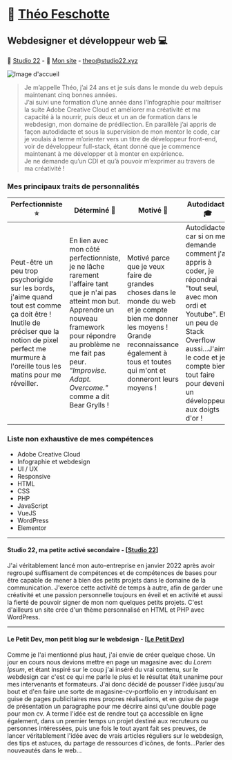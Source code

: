 # :briefcase: [Théo Feschotte](https://linkedin.com/in/theo-feschotte "Mon LinkedIn")

## Webdesigner et développeur web :computer:
:link: [Studio 22](https://studio22.xyz "Ma petite auto-entreprise") - :green_book: [Mon site](https://theo-feschotte.me "Mon site perso") - [theo@studio22.xyz](mailto:theo@studio22.xyz "Mon email pro")

![Image d'accueil](https://repository-images.githubusercontent.com/522599083/6ea02772-9175-47cd-bf58-9be98b726cef)

> Je m’appelle Théo, j’ai 24 ans et je suis dans le monde du web depuis maintenant cinq bonnes années.  
J’ai suivi une formation d’une année dans l’Infographie pour maîtriser la suite Adobe Creative Cloud et améliorer ma créativité et ma capacité à la nourrir, puis deux et un an de formation dans le webdesign, mon domaine de prédilection. En parallèle j’ai appris de façon autodidacte et sous la supervision de mon mentor le code, car je voulais à terme m’orienter vers un titre de développeur front-end, voir de développeur full-stack, étant donné que je commence maintenant à me développer et à monter en expérience.  
Je ne demande qu’un CDI et qu’à pouvoir m’exprimer au travers de ma créativité !

### Mes principaux traits de personnalités
| Perfectionniste :star: | Déterminé :dart: | Motivé :rocket: | Autodidacte :mortar_board: | Autonome :repeat: |
| ----------- | ----------- | ----------- | ----------- | ----------- |
| Peut-être un peu trop psychorigide sur les bords, j'aime quand tout est comme ça doit être ! Inutile de préciser que la notion de pixel perfect me murmure à l'oreille tous les matins pour me réveiller. | En lien avec mon côté perfectionniste, je ne lâche rarement l'affaire tant que je n'ai pas atteint mon but. Apprendre un nouveau framework pour répondre au problème ne me fait pas peur. *"Improvise. Adapt. Overcome."* comme a dit Bear Grylls ! | Motivé parce que je veux faire de grandes choses dans le monde du web et je compte bien me donner les moyens ! Grande reconnaissance également à tous et toutes qui m'ont et donneront leurs moyens ! | Autodidacte, car si on me demande comment j'ai appris à coder, je répondrai "tout seul, avec mon ordi et Youtube". Et un peu de Stack Overflow aussi...J'aime le code et je compte bien tout faire pour devenir un développeur aux doigts d'or ! | Autonome, ça c'est mon côté un peu sauvage, développeur vous me direz, je me retrouve en symbiose avec mon clavier et mon dual-screen (triple un jour ?). Mais je suis tout à fait capable d'évoluer en équipe, communiquer, prendre des décisions...! |

### Liste non exhaustive de mes compétences
- Adobe Creative Cloud
- Infographie et webdesign
- UI / UX
- Responsive
- HTML
- CSS
- PHP
- JavaScript
- VueJS
- WordPress
- Elementor

----
#### Studio 22, ma petite activé secondaire - [[Studio 22](https://studio22.xyz/)]
J'ai véritablement lancé mon auto-entreprise en janvier 2022 après avoir regroupé suffisament de compétences et de compétences de bases pour être capable de mener à bien des petits projets dans le domaine de la communication. J'exerce cette activité de temps à autre, afin de garder une créativité et une passion personnelle toujours en éveil et en activité et aussi la fierté de pouvoir signer de mon nom quelques petits projets. C'est d'ailleurs un site crée d'un thème personnalisé en HTML et PHP avec WordPress.

----
#### Le Petit Dev, mon petit blog sur le webdesign - [[Le Petit Dev](https://lepetitdev.blog/)]
Comme je l'ai mentionné plus haut, j'ai envie de créer quelque chose. Un jour en cours nous devions mettre en page un magasine avec du *Lorem Ipsum*, et étant inspiré sur le coup j'ai inséré du vrai contenu, sur le webdesign car c'est ce qui me parle le plus et le résultat était unanime pour mes intervenants et formateurs. J'ai donc décidé de pousser l'idée jusqu'au bout et d'en faire une sorte de magasine-cv-portfolio en y introduisant en guise de pages publicitaires mes propres réalisations, et en guise de page de présentation un paragraphe pour me décrire ainsi qu'une double page pour mon cv. A terme l'idée est de rendre tout ça accessible en ligne également, dans un premier temps un projet destiné aux recruteurs ou personnes intéressées, puis une fois le tout ayant fait ses preuves, de lancer véritablement l'idée avec de vrais articles réguliers sur le webdesign, des tips et astuces, du partage de ressources d'icônes, de fonts...Parler des nouveautés dans le web...

<!---
theo-le-rigolo/theo-le-rigolo is a ✨ special ✨ repository because its `README.md` (this file) appears on your GitHub profile.
You can click the Preview link to take a look at your changes.
--->
